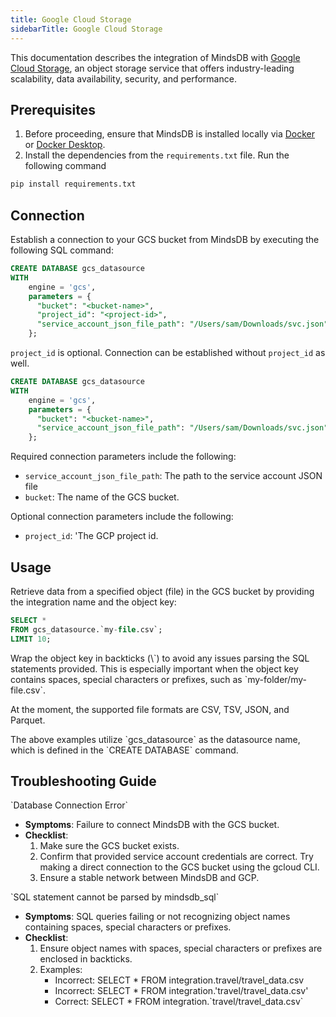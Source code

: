 ```yaml
---
title: Google Cloud Storage
sidebarTitle: Google Cloud Storage
---
```


This documentation describes the integration of MindsDB with [Google Cloud Storage](https://cloud.google.com/storage), an object storage service that offers industry-leading scalability, data availability, security, and performance.

## Prerequisites

1. Before proceeding, ensure that MindsDB is installed locally via [Docker](/setup/self-hosted/docker) or [Docker Desktop](/setup/self-hosted/docker-desktop).
2. Install the dependencies from the `requirements.txt` file. Run the following command

```bash
pip install requirements.txt
```

## Connection

Establish a connection to your GCS bucket from MindsDB by executing the following SQL command:

```sql
CREATE DATABASE gcs_datasource
WITH
    engine = 'gcs',
    parameters = {
      "bucket": "<bucket-name>",
      "project_id": "<project-id>",
      "service_account_json_file_path": "/Users/sam/Downloads/svc.json"
    };
```

`project_id` is optional. Connection can be established without `project_id` as well.

```sql
CREATE DATABASE gcs_datasource
WITH
    engine = 'gcs',
    parameters = {
      "bucket": "<bucket-name>",
      "service_account_json_file_path": "/Users/sam/Downloads/svc.json"
    };
```

Required connection parameters include the following:

* `service_account_json_file_path`: The path to the service account JSON file
* `bucket`: The name of the GCS bucket.

Optional connection parameters include the following:

* `project_id`: 'The GCP project id.

## Usage

Retrieve data from a specified object (file) in the GCS bucket by providing the integration name and the object key:

```sql
SELECT *
FROM gcs_datasource.`my-file.csv`;
LIMIT 10;
```

<Tip>
Wrap the object key in backticks (\`) to avoid any issues parsing the SQL statements provided. This is especially important when the object key contains spaces, special characters or prefixes, such as `my-folder/my-file.csv`.

At the moment, the supported file formats are CSV, TSV, JSON, and Parquet. 
</Tip>

<Note>
The above examples utilize `gcs_datasource` as the datasource name, which is defined in the `CREATE DATABASE` command.
</Note>

## Troubleshooting Guide

<Warning>
`Database Connection Error`

* **Symptoms**: Failure to connect MindsDB with the GCS bucket.
* **Checklist**:
    1. Make sure the GCS bucket exists.
    2. Confirm that provided service account credentials are correct. Try making a direct connection to the GCS bucket using the gcloud CLI.
    3. Ensure a stable network between MindsDB and GCP.
</Warning>

<Warning>
`SQL statement cannot be parsed by mindsdb_sql`

* **Symptoms**: SQL queries failing or not recognizing object names containing spaces, special characters or prefixes.
* **Checklist**:
    1. Ensure object names with spaces, special characters or prefixes are enclosed in backticks.
    2. Examples:
        * Incorrect: SELECT * FROM integration.travel/travel_data.csv
        * Incorrect: SELECT * FROM integration.'travel/travel_data.csv'
        * Correct: SELECT * FROM integration.\`travel/travel_data.csv\`
</Warning>